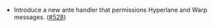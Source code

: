 - Introduce a new ante handler that permissions Hyperlane and Warp messages. ([#528](https://github.com/noble-assets/noble/pull/528))

